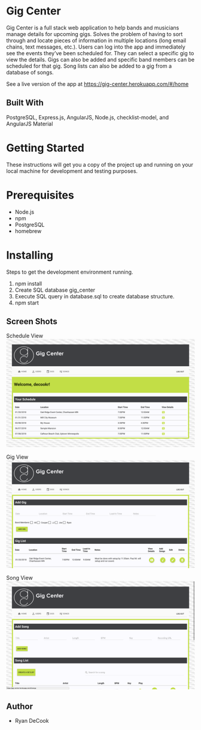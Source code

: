 # Gig Center

Gig Center is a full stack web application to help bands and musicians manage details for upcoming gigs. Solves the problem of having to sort through and locate pieces of information in multiple locations (long email chains, text messages, etc.). Users can log into the app and immediately see the events they’ve been scheduled for. They can select a specific gig to view the details. Gigs can also be added and specific band members can be scheduled for that gig. Song lists can also be added to a gig from a database of songs. 

See a live version of the app at https://gig-center.herokuapp.com/#/home 

## Built With

PostgreSQL, Express.js, AngularJS, Node.js, checklist-model, and AngularJS Material

# Getting Started
These instructions will get you a copy of the project up and running on your local machine for development and testing purposes.

# Prerequisites
- Node.js
- npm
- PostgreSQL
- homebrew

# Installing
Steps to get the development environment running.

1. npm install
2. Create SQL database gig_center
3. Execute SQL query in database.sql to create database structure.
4. npm start

## Screen Shots

Schedule View
![Schedule View](./screen-shots/schedule.png "Landing Page Header")

Gig View
![Gig View](./screen-shots/gigs.png "Gigs Page Header")

Song View
![Song View](./screen-shots/songs.png "Songs Page Header")

## Author
* Ryan DeCook


